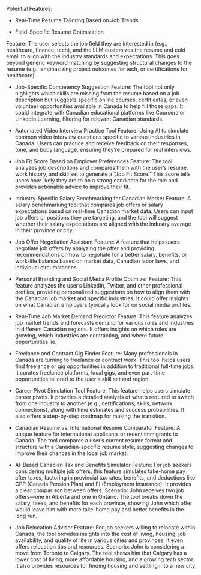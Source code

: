 Potential Features:

- Real-Time Resume Tailoring Based on Job Trends

- Field-Specific Resume Optimization

Feature: The user selects the job field they are interested in (e.g., healthcare, finance, tech), and the LLM customizes the resume and cold email to align with the industry standards and expectations. This goes beyond generic keyword matching by suggesting structural changes to the resume (e.g., emphasizing project outcomes for tech, or certifications for healthcare).

- Job-Specific Competency Suggestion
Feature: The tool not only highlights which skills are missing from the resume based on a job description but suggests specific online courses, certificates, or even volunteer opportunities available in Canada to help fill those gaps. It could integrate with Canadian educational platforms like Coursera or LinkedIn Learning, filtering for relevant Canadian standards.


- Automated Video Interview Practice Tool
Feature: Using AI to simulate common video interview questions specific to various industries in Canada. Users can practice and receive feedback on their responses, tone, and body language, ensuring they’re prepared for real interviews.

- Job Fit Score Based on Employer Preferences
Feature: The tool analyzes job descriptions and compares them with the user’s resume, work history, and skill set to generate a “Job Fit Score.” This score tells users how likely they are to be a strong candidate for the role and provides actionable advice to improve their fit.

- Industry-Specific Salary Benchmarking for Canadian Market
Feature: A salary benchmarking tool that compares job offers or salary expectations based on real-time Canadian market data. Users can input job offers or positions they are targeting, and the tool will suggest whether their salary expectations are aligned with the industry average in their province or city.

- Job Offer Negotiation Assistant
Feature: A feature that helps users negotiate job offers by analyzing the offer and providing recommendations on how to negotiate for a better salary, benefits, or work-life balance based on market data, Canadian labor laws, and individual circumstances.

- Personal Branding and Social Media Profile Optimizer
Feature: This feature analyzes the user’s LinkedIn, Twitter, and other professional profiles, providing personalized suggestions on how to align them with the Canadian job market and specific industries. It could offer insights on what Canadian employers typically look for on social media profiles.

- Real-Time Job Market Demand Predictor
Feature: This feature analyzes job market trends and forecasts demand for various roles and industries in different Canadian regions. It offers insights on which roles are growing, which industries are contracting, and where future opportunities lie.

- Freelance and Contract Gig Finder
Feature: Many professionals in Canada are turning to freelance or contract work. This tool helps users find freelance or gig opportunities in addition to traditional full-time jobs. It curates freelance platforms, local gigs, and even part-time opportunities tailored to the user's skill set and region.

- Career Pivot Simulation Tool
Feature: This feature helps users simulate career pivots. It provides a detailed analysis of what’s required to switch from one industry to another (e.g., certifications, skills, network connections), along with time estimates and success probabilities. It also offers a step-by-step roadmap for making the transition.

-  Canadian Resume vs. International Resume Comparator
Feature: A unique feature for international applicants or recent immigrants to Canada. The tool compares a user’s current resume format and structure with a Canadian-specific resume style, suggesting changes to improve their chances in the local job market.

- AI-Based Canadian Tax and Benefits Simulator
Feature: For job seekers considering multiple job offers, this feature simulates take-home pay after taxes, factoring in provincial tax rates, benefits, and deductions like CPP (Canada Pension Plan) and EI (Employment Insurance). It provides a clear comparison between offers.
Scenario: John receives two job offers—one in Alberta and one in Ontario. The tool breaks down the salary, taxes, and benefits for each province, showing John which offer would leave him with more take-home pay and better benefits in the long run.

- Job Relocation Advisor
Feature: For job seekers willing to relocate within Canada, the tool provides insights into the cost of living, housing, job availability, and quality of life in various cities and provinces. It even offers relocation tips and resources.
Scenario: John is considering a move from Toronto to Calgary. The tool shows him that Calgary has a lower cost of living, more affordable housing, and a growing tech sector. It also provides resources for finding housing and settling into a new city


